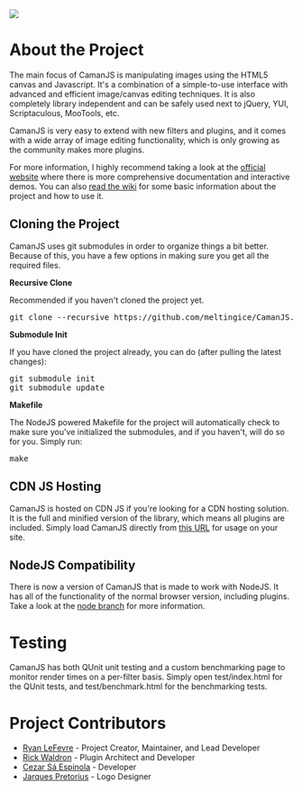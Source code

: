 <img src="http://camanjs.com/imgs/logo.png" />

<h1>About the Project</h1>
The main focus of CamanJS is manipulating images using the HTML5 canvas and Javascript. It's a combination of a simple-to-use interface with advanced and efficient image/canvas editing techniques. It is also completely library independent and can be safely used next to jQuery, YUI, Scriptaculous, MooTools, etc.

CamanJS is very easy to extend with new filters and plugins, and it comes with a wide array of image editing functionality, which is only growing as the community makes more plugins.

For more information, I highly recommend taking a look at the <a href="http://camanjs.com">official website</a> where there is more comprehensive documentation and interactive demos. You can also <a href="https://github.com/meltingice/CamanJS/wiki">read the wiki</a> for some basic information about the project and how to use it.

<h2>Cloning the Project</h2>
CamanJS uses git submodules in order to organize things a bit better. Because of this, you have a few options in making sure you get all the required files.

<b>Recursive Clone</b>

Recommended if you haven't cloned the project yet.

<pre>
git clone --recursive https://github.com/meltingice/CamanJS.git
</pre>

<b>Submodule Init</b>

If you have cloned the project already, you can do (after pulling the latest changes):

<pre>
git submodule init
git submodule update
</pre>

<b>Makefile</b>

The NodeJS powered Makefile for the project will automatically check to make sure you've initialized the submodules, and if you haven't, will do so for you. Simply run:

<pre>
make
</pre>

<h2>CDN JS Hosting</h2>
CamanJS is hosted on CDN JS if you're looking for a CDN hosting solution. It is the full and minified version of the library, which means all plugins are included. Simply load CamanJS directly from <a href="http://ajax.cdnjs.com/ajax/libs/camanjs/2.1.3/caman.full.min.js">this URL</a> for usage on your site.

<h2>NodeJS Compatibility</h2>
There is now a version of CamanJS that is made to work with NodeJS.  It has all of the functionality of the normal browser version, including plugins.  Take a look at the <a href="https://github.com/meltingice/CamanJS/tree/node">node branch</a> for more information.

<h1>Testing</h1>
CamanJS has both QUnit unit testing and a custom benchmarking page to monitor render times on a per-filter basis.  Simply open test/index.html for the QUnit tests, and test/benchmark.html for the benchmarking tests.

<h1>Project Contributors</h1>

* <a href="http://twitter.com/meltingice">Ryan LeFevre</a> - Project Creator, Maintainer, and Lead Developer
* <a href="http://twitter.com/rwaldron">Rick Waldron</a> - Plugin Architect and Developer
* <a href="http://twitter.com/cezarsa">Cezar Sá Espinola</a> - Developer
* <a href="http://twitter.com/jarques">Jarques Pretorius</a> - Logo Designer
